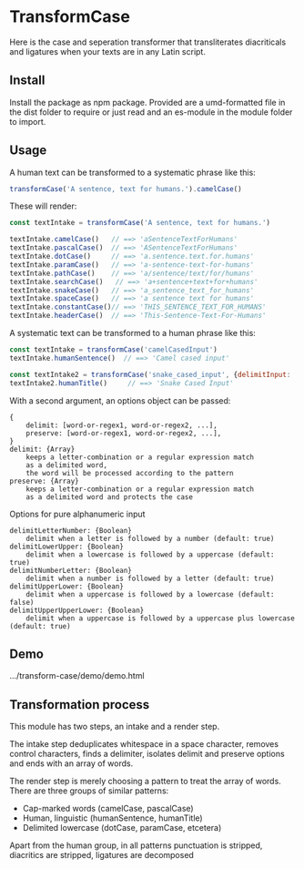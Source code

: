 # TransformCase

Here is the case and seperation transformer that
transliterates diacriticals and ligatures
when your texts are in any Latin script.

## Install

Install the package as npm package. Provided are
a umd-formatted file in the dist folder to require or just read
and an es-module in the module folder to import.

## Usage

A human text can be transformed to a systematic phrase like this:

```js
transformCase('A sentence, text for humans.').camelCase()
```

These will render:

```js
const textIntake = transformCase('A sentence, text for humans.')

textIntake.camelCase()   // ==> 'aSentenceTextForHumans'
textIntake.pascalCase()  // ==> 'ASentenceTextForHumans'
textIntake.dotCase()     // ==> 'a.sentence.text.for.humans'
textIntake.paramCase()   // ==> 'a-sentence-text-for-humans'
textIntake.pathCase()    // ==> 'a/sentence/text/for/humans'
textIntake.searchCase()   // ==> 'a+sentence+text+for+humans'
textIntake.snakeCase()   // ==> 'a_sentence_text_for_humans'
textIntake.spaceCase()   // ==> 'a sentence text for humans'
textIntake.constantCase()// ==> 'THIS_SENTENCE_TEXT_FOR_HUMANS'
textIntake.headerCase()  // ==> 'This-Sentence-Text-For-Humans'
```

A systematic text can be transformed to a human phrase like this:

```js
const textIntake = transformCase('camelCasedInput')
textIntake.humanSentence()  // ==> 'Camel cased input'

const textIntake2 = transformCase('snake_cased_input', {delimitInput: '_'})
textIntake2.humanTitle()     // ==> 'Snake Cased Input'
```

With a second argument, an options object can be passed:

    {
        delimit: [word-or-regex1, word-or-regex2, ...],
        preserve: [word-or-regex1, word-or-regex2, ...],
    }
    delimit: {Array}
        keeps a letter-combination or a regular expression match
        as a delimited word,
        the word will be processed according to the pattern
    preserve: {Array}
        keeps a letter-combination or a regular expression match
        as a delimited word and protects the case

Options for pure alphanumeric input

    delimitLetterNumber: {Boolean}
        delimit when a letter is followed by a number (default: true)
    delimitLowerUpper: {Boolean}
        delimit when a lowercase is followed by a uppercase (default: true)
    delimitNumberLetter: {Boolean}
        delimit when a number is followed by a letter (default: true)
    delimitUpperLower: {Boolean}
        delimit when a uppercase is followed by a lowercase (default: false)
    delimitUpperUpperLower: {Boolean}
        delimit when a uppercase is followed by a uppercase plus lowercase (default: true)

## Demo

.../transform-case/demo/demo.html

## Transformation process

This module has two steps, an intake and a render step.

The intake step
deduplicates whitespace in a space character,
removes control characters,
finds a delimiter,
isolates delimit and preserve options
and ends with an array of words.

The render step is merely choosing a pattern to treat the array of words.
There are three groups of similar patterns:

* Cap-marked words (camelCase, pascalCase)
* Human, linguistic (humanSentence, humanTitle)
* Delimited lowercase (dotCase, paramCase, etcetera)

Apart from the human group, in all patterns
punctuation is stripped,
diacritics are stripped,
ligatures are decomposed
